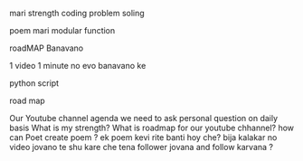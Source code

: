 
mari strength 
coding 
problem soling

poem 
mari modular function 



roadMAP Banavano


1 video 
1 minute no evo banavano ke 


python script 

road  map                                                                                                                                                                                                                                                                                                                                                                                                



Our Youtube channel agenda we need to ask personal question on daily basis
What is my strength?
What is roadmap for our youtube chhannel?
how can Poet  create poem ?
ek poem kevi rite banti hoy che?
bija kalakar no video jovano te shu kare che tena follower jovana and follow karvana ?


